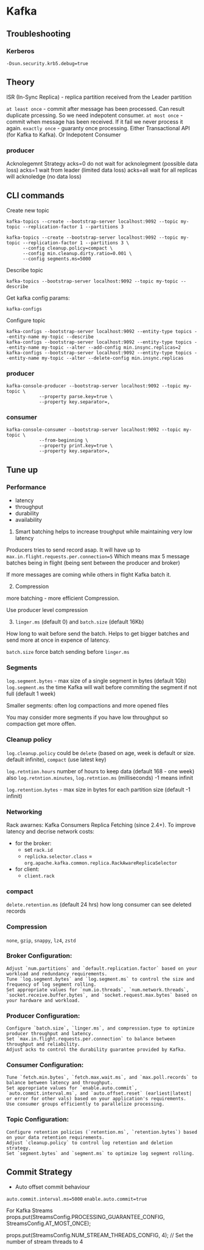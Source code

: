 # Kafka


## Troubleshooting

### Kerberos

```
-Dsun.security.krb5.debug=true
```

## Theory

ISR (In-Sync Replica) - replica partition received from the Leader partition

`at least once` - commit after message has been processed. Can result duplicate prcessing. So we need indepotent consumer.
`at most once` - commit when message has been received. If it fail we never process it again.
`exactly once` - guaranty once processing. Either Transactional API (for Kafka to Kafka). Or Indepotent Consumer


### producer
Acknolegemnt Strategy
acks=0 do not wait for acknolegment (possible data loss)
acks=1 wait from leader (limited data loss)
acks=all wait for all replicas will acknoledge (no data loss)

## CLI commands

Create new topic
```
kafka-topics --create --bootstrap-server localhost:9092 --topic my-topic --replication-factor 1 --partitions 3 

kafka-topics --create --bootstrap-server localhost:9092 --topic my-topic --replication-factor 1 --partitions 3 \
      --config cleanup.policy=compact \
      --config min.cleanup.dirty.ratio=0.001 \
      --config segments.ms=5000
```

Describe topic
```
kafka-topics --bootstrap-server localhost:9092 --topic my-topic --describe
```

Get kafka config params:
```
kafka-configs
```

Configure topic 
```
kafka-configs --bootstrap-server localhost:9092 --entity-type topics --entity-name my-topic --describe
kafka-configs --bootstrap-server localhost:9092 --entity-type topics --entity-name my-topic --alter --add-config min.insync.replicas=2
kafka-configs --bootstrap-server localhost:9092 --entity-type topics --entity-name my-topic --alter --delete-config min.insync.replicas
```

### producer

```
kafka-console-producer --bootstrap-server localhost:9092 --topic my-topic \
            --property parse.key=true \
            --property key.separator=,
```

### consumer

```
kafka-console-consumer --bootstrap-server localhost:9092 --topic my-topic \
            --from-beginning \
            --property print.key=true \
            --property key.separator=,

```


## Tune up

### Performance

- latency
- throughput
- durability
- availability

1. Smart batching helps to increase troughput while maintaining very low latency

Producers tries to send record asap. It will have up to `max.in.flight.requests.per.connection=5`
Which means max 5 message batches being in flight (being sent between the producer and broker) 

If more messages are coming while others in flight Kafka batch it.

2. Compression

more batching - more efficient Compression.

Use producer level compression


3. `linger.ms` (default 0) and `batch.size` (default 16Kb)

How long to wait before send the batch. Helps to get bigger batches and send more at once in expence of latency.

`batch.size` force batch sending before `linger.ms`


### Segments

`log.segment.bytes` - max size of a single segment in bytes (default 1Gb)
`log.segment.ms` the time Kafka will wait before commiting the segment if not full (default 1 week)

Smaller segments: often log compactions and more opened files

You may consider more segments if you have low throughput so compaction get more offen.


### Cleanup policy

`log.cleanup.policy` could be `delete` (based on age, week is default or size. default infinite), `compact` (use latest key)

`log.retntion.hours` number of hours to keep data (default 168 - one week) also `log.retntion.minutes`, `log.retntion.ms` (milliseconds) -1 means infinit

`log.retention.bytes` - max size in bytes for each partition size (default -1 infinit)


### Networking

Rack awarnes: Kafka Consumers Replica Fetching (since 2.4+). To improve latency and decrise network costs:
- for the broker:
   - set `rack.id` 
   - `replicka.selector.class` = `org.apache.kafka.common.replica.RackAwareReplicaSelector`
- for  client:
  - `client.rack`



### compact

`delete.retention.ms` (default 24 hrs) how long consumer can see deleted records


### Compression

`none`, `gzip`, `snappy`, `lz4`, `zstd`


### Broker Configuration:

    Adjust `num.partitions` and `default.replication.factor` based on your workload and redundancy requirements.
    Tune `log.segment.bytes` and `log.segment.ms` to control the size and frequency of log segment rolling.
    Set appropriate values for `num.io.threads`, `num.network.threads`, `socket.receive.buffer.bytes`, and `socket.request.max.bytes` based on your hardware and workload.

### Producer Configuration:

    Configure `batch.size`, `linger.ms`, and compression.type to optimize producer throughput and latency.
    Set `max.in.flight.requests.per.connection` to balance between throughput and reliability.
    Adjust acks to control the durability guarantee provided by Kafka.

### Consumer Configuration:

    Tune `fetch.min.bytes`, `fetch.max.wait.ms`, and `max.poll.records` to balance between latency and throughput.
    Set appropriate values for `enable.auto.commit`, `auto.commit.interval.ms`, and `auto.offset.reset` (earliest|latest| or error for other vals) based on your application's requirements.
    Use consumer groups efficiently to parallelize processing.

### Topic Configuration:

    Configure retention policies (`retention.ms`, `retention.bytes`) based on your data retention requirements.
    Adjust `cleanup.policy` to control log retention and deletion strategy.
    Set `segment.bytes` and `segment.ms` to optimize log segment rolling.

## Commit Strategy

- Auto offset commit behaviour

`auto.commit.interval.ms=5000` `enable.auto.commit=true`

For Kafka Streams
props.put(StreamsConfig.PROCESSING_GUARANTEE_CONFIG, StreamsConfig.AT_MOST_ONCE);

props.put(StreamsConfig.NUM_STREAM_THREADS_CONFIG, 4); // Set the number of stream threads to 4